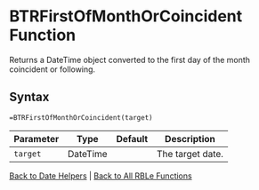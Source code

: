 # BTRFirstOfMonthOrCoincident Function

Returns a DateTime object converted to the first day of the month coincident or following.

## Syntax

```excel
=BTRFirstOfMonthOrCoincident(target)
```

Parameter | Type | Default | Description
---|---|---|---
`target` | DateTime |  | The target date.

[Back to Date Helpers](Readme.md) | [Back to All RBLe Functions](..\RBLe.md#function-documentation)